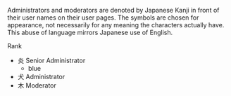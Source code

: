 Administrators and moderators are denoted by Japanese Kanji in front of their user names on their user pages. The symbols are chosen for appearance, not necessarily for any meaning the characters actually have. This abuse of language mirrors Japanese use of English. 

Rank

* 炎 Senior Administrator
  * blue
* 犬 Administrator 
* 木 Moderator